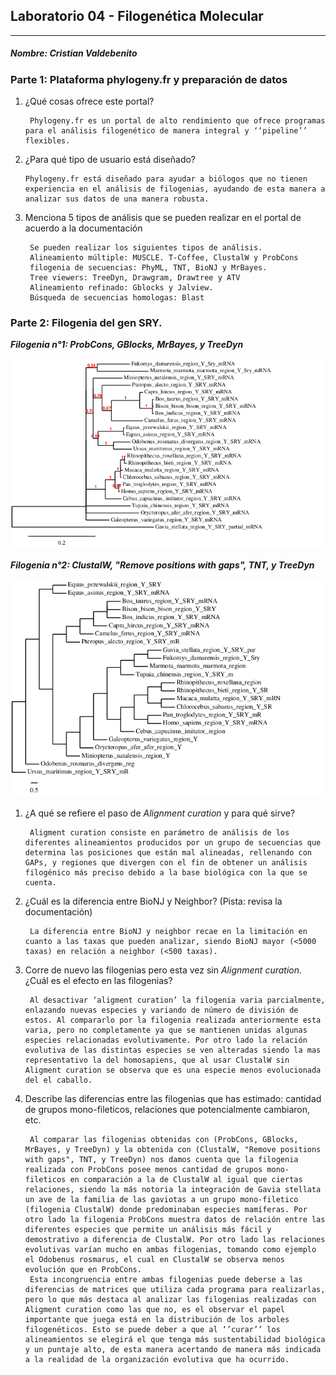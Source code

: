 ##            Laboratorio 04 - Filogenética Molecular
_____________

#####                                    Nombre: Cristian Valdebenito


###  **Parte 1: Plataforma phylogeny.fr y preparación de datos**
  


   

1. ¿Qué cosas ofrece este portal? 
        

        
        Phylogeny.fr es un portal de alto rendimiento que ofrece programas para el análisis filogenético de manera integral y ‘‘pipeline’’ flexibles.
        
2.  ¿Para qué tipo de usuario está diseñado?
        
        Phylogeny.fr está diseñado para ayudar a biólogos que no tienen experiencia en el análisis de filogenias, ayudando de esta manera a analizar sus datos de una manera robusta.

3. Menciona 5 tipos de análisis que se pueden realizar en el portal de acuerdo a la documentación

        Se pueden realizar los siguientes tipos de análisis.
        Alineamiento múltiple: MUSCLE. T-Coffee, ClustalW y ProbCons
        filogenia de secuencias: PhyML, TNT, BioNJ y MrBayes.
        Tree viewers: TreeDyn, Drawgram, Drawtree y ATV
        Alineamiento refinado: Gblocks y Jalview.
        Búsqueda de secuencias homologas: Blast 




###  **Parte 2: Filogenia del gen SRY.**

***Filogenia n°1: ProbCons, GBlocks, MrBayes, y TreeDyn***


![filogenia 1](https://github.com/CrisValdebenito/lab.bioinf/blob/master/phylo_tree.png "Filogenia N°1")


***Filogenia n°2: ClustalW, "Remove positions with gaps", TNT, y TreeDyn***

![filogenia 2](https://github.com/CrisValdebenito/lab.bioinf/blob/master/img2.png "Filogenia N°2")



1. ¿A qué se refiere el paso de *Alignment curation* y para qué sirve?


        Aligment curation consiste en parámetro de análisis de los diferentes alineamientos producidos por un grupo de secuencias que determina las posiciones que están mal alineadas, rellenando con GAPs, y regiones que divergen con el fin de obtener un análisis filogénico más preciso debido a la base biológica con la que se cuenta.


2. ¿Cuál es la diferencia entre BioNJ y Neighbor? (Pista: revisa la documentación) 
        
        La diferencia entre BioNJ y neighbor recae en la limitación en cuanto a las taxas que pueden analizar, siendo BioNJ mayor (<5000 taxas) en relación a neighbor (<500 taxas).

3. Corre de nuevo las filogenias pero esta vez sin *Alignment curation*. ¿Cuál es el efecto en las filogenias?

        Al desactivar ‘aligment curation’ la filogenia varia parcialmente, enlazando nuevas especies y variando de número de división de estos. Al compararlo por la filogenia realizada anteriormente esta varia, pero no completamente ya que se mantienen unidas algunas especies relacionadas evolutivamente. Por otro lado la relación evolutiva de las distintas especies se ven alteradas siendo la mas representativo la del homosapiens, que al usar ClustalW sin Aligment curation se observa que es una especie menos evolucionada del el caballo.

4. Describe las diferencias entre las filogenias que has estimado: cantidad de grupos mono-fileticos, relaciones que potencialmente cambiaron, etc.

        Al comparar las filogenias obtenidas con (ProbCons, GBlocks, MrBayes, y TreeDyn) y la obtenida con (ClustalW, "Remove positions with gaps", TNT, y TreeDyn) nos damos cuenta que la filogenia realizada con ProbCons posee menos cantidad de grupos mono-fileticos en comparación a la de ClustalW al igual que ciertas relaciones, siendo la más notoria la integración de Gavia stellata un ave de la familia de las gaviotas a un grupo mono-filetico (filogenia ClustalW) donde predominaban especies mamíferas. Por otro lado la filogenia ProbCons muestra datos de relación entre las diferentes especies que permite un análisis más fácil y demostrativo a diferencia de ClustalW. Por otro lado las relaciones evolutivas varían mucho en ambas filogenias, tomando como ejemplo el Odobenus rosmarus, el cual en ClustalW se observa menos evolución que en ProbCons.
        Esta incongruencia entre ambas filogenias puede deberse a las diferencias de matrices que utiliza cada programa para realizarlas, pero lo que más destaca al analizar las filogenias realizadas con Aligment curation como las que no, es el observar el papel importante que juega está en la distribución de los arboles filogenéticos. Esto se puede deber a que al ‘’curar’’ los alineamientos se elegirá el que tenga más sustentabilidad biológica y un puntaje alto, de esta manera acertando de manera más indicada a la realidad de la organización evolutiva que ha ocurrido.